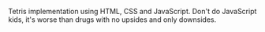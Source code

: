 Tetris implementation using HTML, CSS and JavaScript. Don't do JavaScript kids, it's worse than drugs with no upsides and only downsides.
